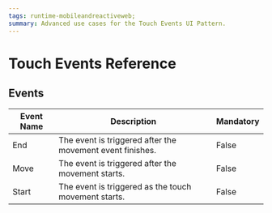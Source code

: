```yaml
---
tags: runtime-mobileandreactiveweb;  
summary: Advanced use cases for the Touch Events UI Pattern.
---
```


# Touch Events Reference
 
## Events

**Event Name** |  **Description** |  **Mandatory**  
---|---|---  
End  |  The event is triggered after the movement event finishes.  |  False
Move  |  The event is triggered after the movement starts.  |  False
Start  |  The event is triggered as the touch movement starts.  |  False 
  


